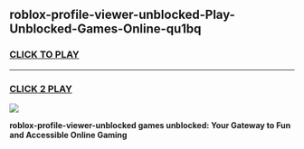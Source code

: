 
## roblox-profile-viewer-unblocked-Play-Unblocked-Games-Online-qu1bq
<h3>
<a href="https://premium76.site?title=roblox-profile-viewer-unblocked&ref=25A">CLICK TO PLAY</a></h3>
<hr>

<h3>
<a href="https://premium76.site?title=roblox-profile-viewer-unblocked&ref=25A">CLICK 2 PLAY</a>
  
</h3>

<a href="https://premium76.site?title=roblox-profile-viewer-unblocked&ref=25A"><img src="https://clearcache.store/games.png"></a>


**roblox-profile-viewer-unblocked games unblocked: Your Gateway to Fun and Accessible Online Gaming**
